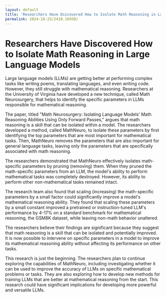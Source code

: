 ```yaml
---
layout: default
title: 'Researchers Have Discovered How to Isolate Math Reasoning in Large Language Models'
permalink: 2024-10-25/2410.16930/
---
```

# Researchers Have Discovered How to Isolate Math Reasoning in Large Language Models

Large language models (LLMs) are getting better at performing complex tasks like writing poems, translating languages, and even writing code. However, they still struggle with mathematical reasoning. Researchers at the University of Virginia have developed a new technique, called Math Neurosurgery, that helps to identify the specific parameters in LLMs responsible for mathematical reasoning.

The paper, titled "Math Neurosurgery: Isolating Language Models' Math Reasoning Abilities Using Only Forward Passes," argues that math reasoning is a skill that can be isolated within a model. The researchers developed a method, called MathNeuro, to isolate these parameters by first identifying the top parameters that are most important for mathematical tasks. Then, MathNeuro removes the parameters that are also important for general language tasks, leaving only the parameters that are specifically associated with math reasoning.

The researchers demonstrated that MathNeuro effectively isolates math-specific parameters by pruning (removing) them. When they pruned the math-specific parameters from an LLM, the model's ability to perform mathematical tasks was completely destroyed. However, its ability to perform other non-mathematical tasks remained intact.

The research team also found that scaling (increasing) the math-specific parameters by a small factor could significantly improve a model's mathematical reasoning ability. They found that scaling these parameters by a small constant improved a pretrained or instruction-tuned LLM's performance by 4-17% on a standard benchmark for mathematical reasoning, the GSM8K dataset, while leaving non-math behavior unaltered.

The researchers believe their findings are significant because they suggest that math reasoning is a skill that can be isolated and potentially improved. It is now possible to intervene on specific parameters in a model to improve its mathematical reasoning ability without affecting its performance on other tasks.

This research is just the beginning. The researchers plan to continue exploring the capabilities of MathNeuro, including investigating whether it can be used to improve the accuracy of LLMs on specific mathematical problems or tasks. They are also exploring how to develop new methods for training LLMs that are better at mathematical reasoning from the start. This research could have significant implications for developing more powerful and versatile LLMs.
